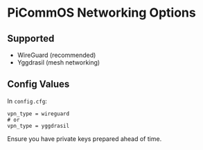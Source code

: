 # PiCommOS Networking Options

## Supported
- WireGuard (recommended)
- Yggdrasil (mesh networking)

## Config Values
In `config.cfg`:

    vpn_type = wireguard
    # or
    vpn_type = yggdrasil

Ensure you have private keys prepared ahead of time.
